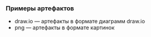 ### Примеры артефактов

* draw.io — артефакты в формате диаграмм draw.io
* png — артефакты в формате картинок
